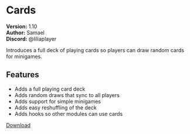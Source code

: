 # Cards

**Version:** 1.10  
**Author:** Samael  
**Discord:** @liliaplayer  

Introduces a full deck of playing cards so players can draw random cards for minigames.

## Features

- Adds a full playing card deck
- Adds random draws that sync to all players
- Adds support for simple minigames
- Adds easy reshuffling of the deck
- Adds hooks so other modules can use cards

[Download](https://github.com/LiliaFramework/Modules/raw/refs/heads/gh-pages/cards.zip)
